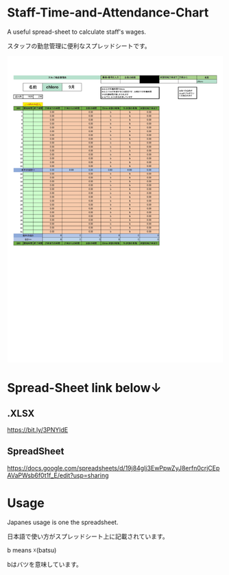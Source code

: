 # Staff-Time-and-Attendance-Chart

A useful spread-sheet to calculate staff's wages.

スタッフの勤怠管理に便利なスプレッドシートです。

![image](Image.jpg)

# Spread-Sheet link below↓ 

## .XLSX

https://bit.ly/3PNYldE

## SpreadSheet

https://docs.google.com/spreadsheets/d/19j84gIi3EwPpwZyJ8erfn0crjCEpAVaPWsb6f0t1f_E/edit?usp=sharing

# Usage

Japanes usage is one the spreadsheet.

日本語で使い方がスプレッドシート上に記載されています。

b means ☓(batsu)

bはバツを意味しています。
